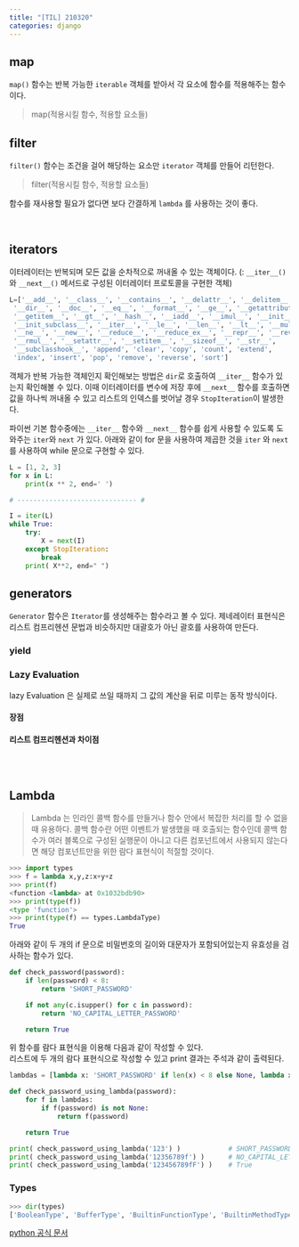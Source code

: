 ```yaml
---
title: "[TIL] 210320"
categories: django
---
```

## map 
```map()``` 함수는 반복 가능한 ```iterable``` 객체를 받아서 각 요소에 함수를 적용해주는 함수이다.

> map(적용시킬 함수, 적용할 요소들)

## filter
```filter()``` 함수는 조건을 걸어 해당하는 요소만 ```iterator``` 객체를 만들어 리턴한다. 

> filter(적용시킬 함수, 적용할 요소들)

함수를 재사용할 필요가 없다면 보다 간결하게 ```lambda``` 를 사용하는 것이 좋다. 

<br>

## iterators
이터레이터는 반복되며 모든 값을 순차적으로 꺼내올 수 있는 객체이다. (: ```__iter__()```와 ```__next__()``` 메서드로 구성된 이터레이터 프로토콜을 구현한 객체)
```python
L=['__add__', '__class__', '__contains__', '__delattr__', '__delitem__',
 '__dir__', '__doc__', '__eq__', '__format__', '__ge__', '__getattribute__',
 '__getitem__', '__gt__', '__hash__', '__iadd__', '__imul__', '__init__',
 '__init_subclass__', '__iter__', '__le__', '__len__', '__lt__', '__mul__',
 '__ne__', '__new__', '__reduce__', '__reduce_ex__', '__repr__', '__reversed__',
 '__rmul__', '__setattr__', '__setitem__', '__sizeof__', '__str__',
 '__subclasshook__', 'append', 'clear', 'copy', 'count', 'extend',
 'index', 'insert', 'pop', 'remove', 'reverse', 'sort']
 ```
객체가 반복 가능한 객체인지 확인해보는 방법은 ```dir```로 호출하여 ```__iter__``` 함수가 있는지 확인해볼 수 있다.
이때 이터레이터를 변수에 저장 후에 ```__next__``` 함수를 호출하면 값을 하나씩 꺼내올 수 있고 리스트의 인덱스를 벗어날 경우
```StopIteration```이 발생한다.

파이썬 기본 함수중에는 ```__iter__``` 함수와 ```__next__```  함수를 쉽게 사용할 수 있도록 도와주는 ```iter```와 ```next```
가 있다. 아래와 같이 for 문을 사용하여 제곱한 것을 ```iter``` 와 ```next``` 를 사용하여 while 문으로 구현할 수 있다.

```py
L = [1, 2, 3]
for x in L:
	print(x ** 2, end=' ')

# ------------------------------ #

I = iter(L)
while True:
    try:
        X = next(I)
    except StopIteration:
        break
    print( X**2, end=" ")
```


## generators
```Generator``` 함수은 ```Iterator```를 생성해주는 함수라고 볼 수 있다. 
제네레이터 표현식은 리스트 컴프리헨션 문법과 비슷하지만 대괄호가 아닌 괄호를 사용하여 만든다. 
### yield 


### Lazy Evaluation
lazy Evaluation 은 실제로 쓰일 때까지 그 값의 계산을 뒤로 미루는 동작 방식이다.
#### 장점
#### 리스트 컴프리헨션과 차이점
```py

```

<br>

## Lambda
> Lambda 는 인라인 콜백 함수를 만들거나 함수 안에서 복잡한 처리를 할 수 없을 때 유용하다. 
콜백 함수란 어떤 이벤트가 발생했을 때 호출되는 함수인데 콜백 함수가 여러 블록으로 구성된 실행문이 아니고 다른 컴포넌트에서 사용되지 않는다면
해당 컴포넌트만을 위한 람다 표현식이 적절할 것이다. 

```py
>>> import types
>>> f = lambda x,y,z:x+y+z
>>> print(f)
<function <lambda> at 0x1032bdb90>
>>> print(type(f))
<type 'function'>
>>> print(type(f) == types.LambdaType)
True
```
아래와 같이 두 개의 if 문으로 비밀번호의 길이와 대문자가 포함되어있는지 유효성을 검사하는 함수가 있다.  
```py
def check_password(password):
    if len(password) < 8:
        return 'SHORT_PASSWORD'

    if not any(c.isupper() for c in password):
        return 'NO_CAPITAL_LETTER_PASSWORD'

    return True
```
위 함수를 람다 표현식을 이용해 다음과 같이 작성할 수 있다.  
리스트에 두 개의 람다 표현식으로 작성할 수 있고 print 결과는 주석과 같이 출력된다.  
```py
lambdas = [lambda x: 'SHORT_PASSWORD' if len(x) < 8 else None, lambda x: 'NO_CAPITAL_LETTER_PASSWORD' if x.isupper() else None]

def check_password_using_lambda(password):
    for f in lambdas:
        if f(password) is not None:
            return f(password)

    return True

print( check_password_using_lambda('123') )            # SHORT_PASSWORD
print( check_password_using_lambda('12356789f') )      # NO_CAPITAL_LETTER_PASSWORD
print( check_password_using_lambda('123456789fF') )    # True
```

### Types
```py
>>> dir(types)
['BooleanType', 'BufferType', 'BuiltinFunctionType', 'BuiltinMethodType', 'ClassType', 'CodeType', 'ComplexType', 'DictProxyType', 'DictType', 'DictionaryType', 'EllipsisType', 'FileType', 'FloatType', 'FrameType', 'FunctionType', 'GeneratorType', 'GetSetDescriptorType', 'InstanceType', 'IntType', 'LambdaType', 'ListType', 'LongType', 'MemberDescriptorType', 'MethodType', 'ModuleType', 'NoneType', 'NotImplementedType', 'ObjectType', 'SliceType', 'StringType', 'StringTypes', 'TracebackType', 'TupleType', 'TypeType', 'UnboundMethodType', 'UnicodeType', 'XRangeType', '__all__', '__builtins__', '__doc__', '__file__', '__name__', '__package__']
```

[python 공식 문서](https://docs.python.org/ko/3.7/library/types.html#standard-interpreter-types)

